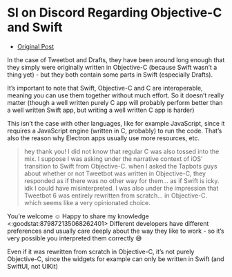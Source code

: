 # SI on Discord Regarding Objective-C and Swift

* [Original Post](https://discord.com/channels/836622115435184162/837345707395907635/898349119725269053)

In the case of Tweetbot and Drafts, they have been around long enough that they simply were originally written in Objective-C (because Swift wasn’t a thing yet) - but they both contain some parts in Swift (especially Drafts).

It’s important to note that Swift, Objective-C and C are interoperable, meaning you can use them together without much effort. So it doesn’t really matter (though a well written purely C app will probably perform better than a well written Swift app, but writing a well written C app is harder)

This isn’t the case with other languages, like for example JavaScript, since it requires a JavaScript engine (written in C, probably) to run the code. That’s also the reason why Electron apps usually use more resources, etc.

> hey thank you! I did not know that regular C was also tossed into the mix. I suppose I was asking under the narrative context of iOS’ transition to Swift from  Objective-C. when I asked the Tapbots guys about whether or not Tweetbot was written in Objective-C, they responded as if there was no other way for them… as if Swift is icky. idk I could have misinterpreted.
> I was also under the impression that Tweetbot 6 was entirely rewritten from scratch… in Objective-C. which seems like a very opinionated choice.

You’re welcome ☺️ Happy to share my knowledge <:goodstat:879872135068262401> Different developers have different preferences and usually care deeply about the way they like to work - so it’s very possible you interpreted them correctly 😅

Even if it was rewritten from scratch in Objective-C, it’s not purely Objective-C, since the widgets for example can only be written in Swift (and SwiftUI, not UIKit)